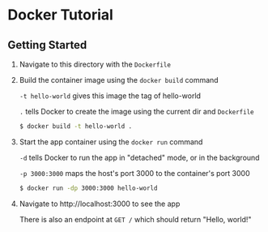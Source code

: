 # Docker Tutorial

## Getting Started

1. Navigate to this directory with the ```Dockerfile```
2. Build the container image using the ```docker build``` command

    ```-t hello-world``` gives this image the tag of hello-world

    ```.``` tells Docker to create the image using the current dir and ```Dockerfile```
    ```bash
    $ docker build -t hello-world .
    ```
3. Start the app container using the ```docker run``` command

    ```-d``` tells Docker to run the app in "detached" mode, or in the background

    ```-p 3000:3000``` maps the host's port 3000 to the container's port 3000

    ```bash
    $ docker run -dp 3000:3000 hello-world
    ```

4. Navigate to http://localhost:3000 to see the app

    There is also an endpoint at ```GET /``` which should return "Hello, world!"